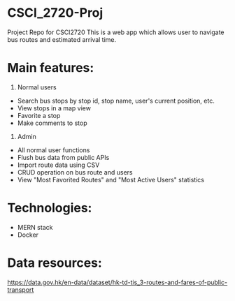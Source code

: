 # CSCI_2720-Proj
Project Repo for CSCI2720
This is a web app which allows user to navigate bus routes and estimated arrival time. 

# Main features:
1. Normal users
  * Search bus stops by stop id, stop name, user's current position, etc. 
  * View stops in a map view
  * Favorite a stop
  * Make comments to stop
1. Admin
  * All normal user functions
  * Flush bus data from public APIs
  * Import route data using CSV
  * CRUD operation on bus route and users
  * View "Most Favorited Routes" and "Most Active Users" statistics

# Technologies: 
* MERN stack
* Docker

# Data resources: 
https://data.gov.hk/en-data/dataset/hk-td-tis_3-routes-and-fares-of-public-transport
